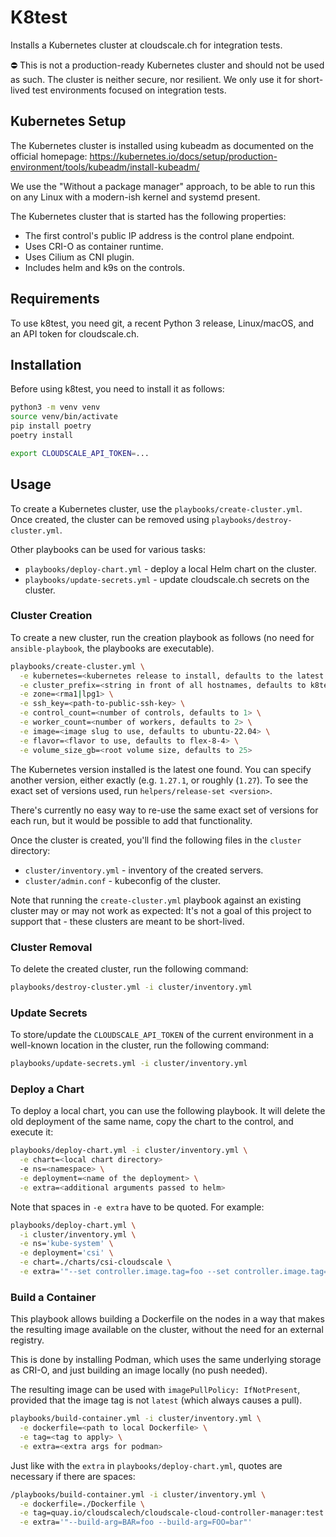 K8test
======

Installs a Kubernetes cluster at cloudscale.ch for integration tests.

⛔️ This is not a production-ready Kubernetes cluster and should not be used as such. The cluster is neither secure, nor resilient. We only use it for short-lived test environments focused on integration tests.

## Kubernetes Setup

The Kubernetes cluster is installed using kubeadm as documented on the official homepage: https://kubernetes.io/docs/setup/production-environment/tools/kubeadm/install-kubeadm/

We use the "Without a package manager" approach, to be able to run this on any Linux with a modern-ish kernel and systemd present.

The Kubernetes cluster that is started has the following properties:

- The first control's public IP address is the control plane endpoint.
- Uses CRI-O as container runtime.
- Uses Cilium as CNI plugin.
- Includes helm and k9s on the controls.

## Requirements

To use k8test, you need git, a recent Python 3 release, Linux/macOS, and an API token for cloudscale.ch.

## Installation

Before using k8test, you need to install it as follows:

```bash
python3 -m venv venv
source venv/bin/activate
pip install poetry
poetry install

export CLOUDSCALE_API_TOKEN=...
```

## Usage

To create a Kubernetes cluster, use the `playbooks/create-cluster.yml`. Once created, the cluster can be removed using `playbooks/destroy-cluster.yml`.

Other playbooks can be used for various tasks:

- `playbooks/deploy-chart.yml` - deploy a local Helm chart on the cluster.
- `playbooks/update-secrets.yml` - update cloudscale.ch secrets on the cluster.

### Cluster Creation

To create a new cluster, run the creation playbook as follows (no need for `ansible-playbook`, the playbooks are executable).

```bash
playbooks/create-cluster.yml \
  -e kubernetes=<kubernetes release to install, defaults to the latest one> \
  -e cluster_prefix=<string in front of all hostnames, defaults to k8test> \
  -e zone=<rma1|lpg1> \
  -e ssh_key=<path-to-public-ssh-key> \
  -e control_count=<number of controls, defaults to 1> \
  -e worker_count=<number of workers, defaults to 2> \
  -e image=<image slug to use, defaults to ubuntu-22.04> \
  -e flavor=<flavor to use, defaults to flex-8-4> \
  -e volume_size_gb=<root volume size, defaults to 25>
```

The Kubernetes version installed is the latest one found. You can specify another version, either exactly (e.g. `1.27.1`, or roughly (`1.27`). To see the exact set of versions used, run `helpers/release-set <version>`.

There's currently no easy way to re-use the same exact set of versions for each run, but it would be possible to add that functionality.

Once the cluster is created, you'll find the following files in the `cluster` directory:

- `cluster/inventory.yml` - inventory of the created servers.
- `cluster/admin.conf` - kubeconfig of the cluster.

Note that running the `create-cluster.yml` playbook against an existing cluster may or may not work as expected: It's not a goal of this project to support that - these clusters are meant to be short-lived.

### Cluster Removal

To delete the created cluster, run the following command:

```bash
playbooks/destroy-cluster.yml -i cluster/inventory.yml
```

### Update Secrets

To store/update the `CLOUDSCALE_API_TOKEN` of the current environment in a well-known location in the cluster, run the following command:

```bash
playbooks/update-secrets.yml -i cluster/inventory.yml
```

### Deploy a Chart

To deploy a local chart, you can use the following playbook. It will delete the old deployment of the same name, copy the chart to the control, and execute it:

```bash
playbooks/deploy-chart.yml -i cluster/inventory.yml \
  -e chart=<local chart directory>
  -e ns=<namespace> \
  -e deployment=<name of the deployment> \
  -e extra=<additional arguments passed to helm>
```

Note that spaces in `-e extra` have to be quoted. For example:

```bash
playbooks/deploy-chart.yml \
  -i cluster/inventory.yml \
  -e ns='kube-system' \
  -e deployment='csi' \
  -e chart=./charts/csi-cloudscale \
  -e extra='"--set controller.image.tag=foo --set controller.image.tag=foo"'
```

### Build a Container

This playbook allows building a Dockerfile on the nodes in a way that makes the resulting image available on the cluster, without the need for an external registry.

This is done by installing Podman, which uses the same underlying storage as CRI-O, and just building an image locally (no push needed).

The resulting image can be used with `imagePullPolicy: IfNotPresent`, provided that the image tag is not `latest` (which always causes a pull).

```bash
playbooks/build-container.yml -i cluster/inventory.yml \
  -e dockerfile=<path to local Dockerfile> \
  -e tag=<tag to apply> \
  -e extra=<extra args for podman>
```

Just like with the `extra` in `playbooks/deploy-chart.yml`, quotes are necessary if there are spaces:

```bash
/playbooks/build-container.yml -i cluster/inventory.yml \
  -e dockerfile=./Dockerfile \
  -e tag=quay.io/cloudscalech/cloudscale-cloud-controller-manager:test \
  -e extra='"--build-arg=BAR=foo --build-arg=FOO=bar"'
```
